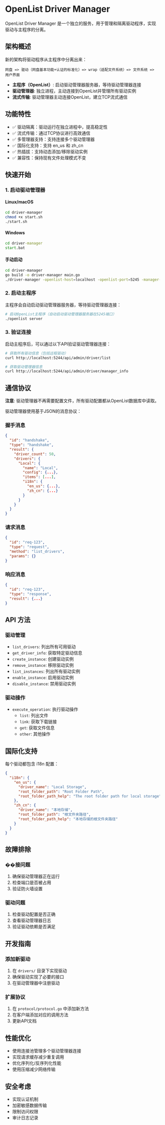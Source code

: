 # OpenList Driver Manager

OpenList Driver Manager 是一个独立的服务，用于管理和隔离驱动程序，实现驱动与主程序的分离。

## 架构概述

新的架构将驱动程序从主程序中分离出来：

```
网盘 => 驱动（网盘基本功能+认证的标准化）=> wrap（适配文件系统）=> 文件系统 => 用户界面
```

- **主程序（OpenList）**: 启动驱动管理器服务器，等待驱动管理器连接
- **驱动管理器**: 独立进程，主动连接到OpenList并管理所有驱动实例
- **流式传输**: 驱动管理器主动连接OpenList，建立TCP流式通信

## 功能特性

- ✅ 驱动隔离：驱动运行在独立进程中，提高稳定性
- ✅ 流式传输：通过TCP协议进行高效通信
- ✅ 多管理器支持：支持连接多个驱动管理器
- ✅ 国际化支持：支持 en_us 和 zh_cn
- ✅ 热插拔：支持动态添加/移除驱动实例
- ✅ 兼容性：保持现有文件处理模式不变

## 快速开始

### 1. 启动驱动管理器

#### Linux/macOS
```bash
cd driver-manager
chmod +x start.sh
./start.sh
```

#### Windows
```cmd
cd driver-manager
start.bat
```

#### 手动启动
```bash
cd driver-manager
go build -o driver-manager main.go
./driver-manager -openlist-host=localhost -openlist-port=5245 -manager-id=dm-001
```

### 2. 启动主程序

主程序会自动启动驱动管理器服务器，等待驱动管理器连接：

```bash
# 启动OpenList主程序（自动启动驱动管理器服务器在5245端口）
./openlist server
```

### 3. 验证连接

启动主程序后，可以通过以下API验证驱动管理器连接：

```bash
# 获取所有驱动信息（包括远程驱动）
curl http://localhost:5244/api/admin/driver/list

# 获取驱动管理器信息
curl http://localhost:5244/api/admin/driver/manager_info
```

## 通信协议

**注意**: 驱动管理器不再需要配置文件，所有驱动配置都从OpenList数据库中读取。

驱动管理器使用基于JSON的消息协议：

### 握手消息
```json
{
  "id": "handshake",
  "type": "handshake",
  "result": {
    "driver_count": 50,
    "drivers": {
      "Local": {
        "name": "Local",
        "config": {...},
        "items": [...],
        "i18n": {
          "en_us": {...},
          "zh_cn": {...}
        }
      }
    }
  }
}
```

### 请求消息
```json
{
  "id": "req-123",
  "type": "request",
  "method": "list_drivers",
  "params": {}
}
```

### 响应消息
```json
{
  "id": "req-123",
  "type": "response",
  "result": {...}
}
```

## API 方法

### 驱动管理
- `list_drivers`: 列出所有可用驱动
- `get_driver_info`: 获取特定驱动信息
- `create_instance`: 创建驱动实例
- `remove_instance`: 移除驱动实例
- `list_instances`: 列出所有驱动实例
- `enable_instance`: 启用驱动实例
- `disable_instance`: 禁用驱动实例

### 驱动操作
- `execute_operation`: 执行驱动操作
  - `list`: 列出文件
  - `link`: 获取下载链接
  - `get`: 获取文件信息
  - `other`: 其他操作

## 国际化支持

每个驱动都包含 i18n 配置：

```json
{
  "i18n": {
    "en_us": {
      "driver_name": "Local Storage",
      "root_folder_path": "Root Folder Path",
      "root_folder_path_help": "The root folder path for local storage"
    },
    "zh_cn": {
      "driver_name": "本地存储",
      "root_folder_path": "根文件夹路径",
      "root_folder_path_help": "本地存储的根文件夹路径"
    }
  }
}
```

## 故障排除

### ��接问题
1. 确保驱动管理器正在运行
2. 检查端口是否被占用
3. 验证防火墙设置

### 驱动问题
1. 检查驱动配置是否正确
2. 查看驱动管理器日志
3. 验证驱动依赖是否满足

## 开发指南

### 添加新驱动
1. 在 `drivers/` 目录下实现驱动
2. 确保驱动实现了必要的接口
3. 在驱动管理器中注册驱动

### 扩展协议
1. 在 `protocol/protocol.go` 中添加新方法
2. 在客户端添加对应的调用方法
3. 更新API文档

## 性能优化

- 使用连接池管理多个驱动管理器连接
- 实现请求缓存减少重复调用
- 优化序列化/反序列化性能
- 使用压缩减少网络传输

## 安全考虑

- 实现认证机制
- 加密敏感数据传输
- 限制访问权限
- 审计日志记录